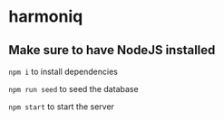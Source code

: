 # harmoniq

## Make sure to have NodeJS installed
```npm i``` to install dependencies

```npm run seed``` to seed the database

```npm start``` to start the server